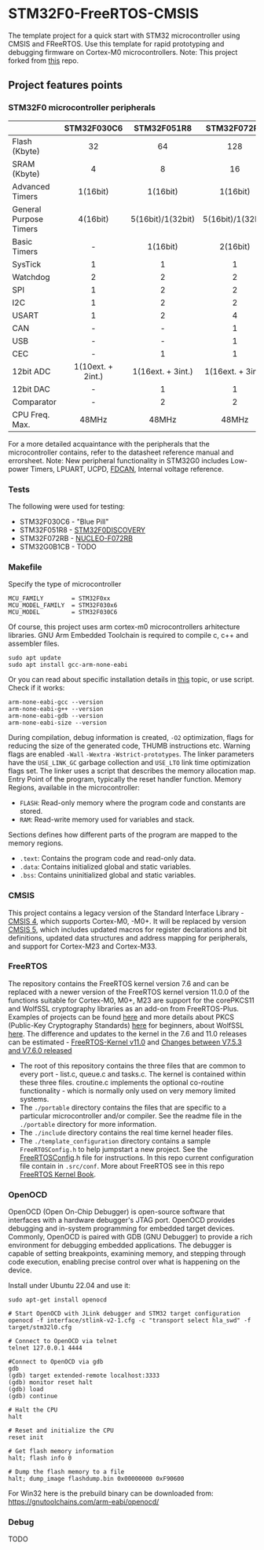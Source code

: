 # STM32F0-FreeRTOS-CMSIS

The template project for a quick start with STM32 microcontroller using CMSIS and FReeRTOS. Use this template for rapid prototyping and debugging firmware on Cortex-M0 microcontrollers. Note: This project forked from [this](https://github.com/WoodyWoodsta/STM32F0-freeRTOS-CMSIS) repo.

## Project features points
### STM32F0 microcontroller peripherals

|                        |    STM32F030C6    |    STM32F051R8    |    STM32F072RB    |         STM32G0B1CB        |
|------------------------|:-----------------:|:-----------------:|:-----------------:|:--------------------------:|
| Flash (Kbyte)          |         32        |         64        |        128        |             128            |
| SRAM (Kbyte)           |         4         |         8         |         16        |             144            |
| Advanced Timers        |      1(16bit)     |      1(16bit)     |      1(16bit)     |          1(16bit)          |
| General Purpose Timers |      4(16bit)     | 5(16bit)/1(32bit) | 5(16bit)/1(32bit) | 6(16bit)/1(16bit)/1(32bit) |
| Basic Timers           |         -         |      1(16bit)     |      2(16bit)     |          2(16bit)          |
| SysTick                |         1         |         1         |         1         |              1             |
| Watchdog               |         2         |         2         |         2         |              2             |
| SPI                    |         1         |         2         |         2         |              3             |
| I2C                    |         1         |         2         |         2         |              3             |
| USART                  |         1         |         2         |         4         |              6             |
| CAN                    |         -         |         -         |         1         |          2(FDCAN)          |
| USB                    |         -         |         -         |         1         |              1             |
| CEC                    |         -         |         1         |         1         |              1             |
| 12bit ADC              | 1(10ext. + 2int.) | 1(16ext. + 3int.) | 1(16ext. + 3int.) |      1(14ext. + 3int.)     |
| 12bit DAC              |         -         |         1         |         1         |              2             |
| Comparator             |         -         |         2         |         2         |              3             |
| CPU Freq. Max.         |       48MHz       |       48MHz       |       48MHz       |            64MHz           |

For a more detailed acquaintance with the peripherals that the microcontroller contains, refer to the datasheet reference manual and errorsheet. Note: New peripheral functionality in STM32G0 includes Low-power Timers, LPUART, UCPD, [FDCAN](https://habr.com/en/articles/546282/), Internal voltage reference.

### Tests

The following were used for testing:
  - STM32F030C6 - "Blue Pill"
  - STM32F051R8 - [STM32F0DISCOVERY](https://www.st.com/en/evaluation-tools/stm32f0discovery.html)
  - STM32F072RB - [NUCLEO-F072RB](https://www.st.com/en/evaluation-tools/nucleo-f072rb.html)
  - STM32G0B1CB - TODO

### Makefile
Specify the type of microcontroller

```
MCU_FAMILY        = STM32F0xx
MCU_MODEL_FAMILY  = STM32F030x6
MCU_MODEL         = STM32F030C6
```

Of course, this project uses arm cortex-m0 microcontrollers arhitecture libraries. GNU Arm Embedded Toolchain is required to compile c, c++ and assembler files.

```
sudo apt update
sudo apt install gcc-arm-none-eabi
```

Or you can read about specific installation details in [this](https://askubuntu.com/questions/1243252/how-to-install-arm-none-eabi-gdb-on-ubuntu-20-04-lts-focal-fossa) topic, or use script.
Check if it works:

```
arm-none-eabi-gcc --version
arm-none-eabi-g++ --version
arm-none-eabi-gdb --version
arm-none-eabi-size --version
```

During compilation, debug information is created, `-O2` optimization, flags for reducing the size of the generated code, THUMB instructions etc. Warning flags are enabled `-Wall` `-Wextra` `-Wstrict-prototypes`.
The linker parameters have the `USE_LINK_GC` garbage collection and `USE_LTO` link time optimization flags set. The linker uses a script that describes the memory allocation map. Entry Point of the program, typically the reset handler function. Memory Regions, available in the microcontroller:
  - `FLASH`: Read-only memory where the program code and constants are stored.
  - `RAM`: Read-write memory used for variables and stack.

Sections defines how different parts of the program are mapped to the memory regions.
  - `.text`: Contains the program code and read-only data.
  - `.data`: Contains initialized global and static variables.
  - `.bss`: Contains uninitialized global and static variables.

### CMSIS
This project contains a legacy version of the Standard Interface Library - [CMSIS 4](https://github.com/ARM-software/CMSIS_4), which supports Cortex-M0, -M0+. It will be replaced by version [CMSIS 5](https://github.com/STMicroelectronics/cmsis-device-f0/tree/v2.3.7), which includes updated macros for register declarations and bit definitions, updated data structures and address mapping for peripherals, and support for Cortex-M23 and Cortex-M33.

### FreeRTOS
The repository contains the FreeRTOS kernel version 7.6 and can be replaced with a newer version of the FreeRTOS kernel version 11.0.0 of the functions suitable for Cortex-M0, M0+, M23 are support for the corePKCS11 and WolfSSL cryptography libraries as an add-on from FreeRTOS-Plus. Examples of projects can be found [here](https://github.com/FreeRTOS/FreeRTOS/tree/main/FreeRTOS-Plus/Demo) and more details about PKCS (Public-Key Cryptography Standards) [here](https://habr.com/en/companies/aktiv-company/articles/544748/) for beginners, about WolfSSL [here](https://www.wolfssl.com/docs/). The difference and updates to the kernel in the 7.6 and 11.0 releases can be estimated - [ FreeRTOS-Kernel v11.0](https://github.com/FreeRTOS/FreeRTOS-Kernel) and [Changes between V7.5.3 and V7.6.0 released](https://www.freertos.org/Documentation/04-Roadmap-and-release-note/02-Release-notes/00-Release-history#changes-between-v753-and-v760-released-18th-november-2013)

  - The root of this repository contains the three files that are common to every port - list.c, queue.c and tasks.c. The kernel is contained within these three files. croutine.c implements the optional co-routine functionality - which is normally only used on very memory limited systems.
  - The `./portable` directory contains the files that are specific to a particular microcontroller and/or compiler. See the readme file in the `./portable` directory for more information.
  - The `./include` directory contains the real time kernel header files.
  - The `./template_configuration` directory contains a sample `FreeRTOSConfig.h` to help jumpstart a new project. See the [FreeRTOSConfig](https://github.com/FreeRTOS/FreeRTOS-Kernel/blob/main/examples/template_configuration/FreeRTOSConfig.h).h file for instructions. In this repo current configuration file contain in `.src/conf`.
More about FreeRTOS see in this repo [FreeRTOS Kernel Book](https://github.com/FreeRTOS/FreeRTOS-Kernel-Book).

### OpenOCD
OpenOCD (Open On-Chip Debugger) is open-source software that interfaces with a hardware debugger's JTAG port. OpenOCD provides debugging and in-system programming for embedded target devices. Commonly, OpenOCD is paired with GDB (GNU Debugger) to provide a rich environment for debugging embedded applications. The debugger is capable of setting breakpoints, examining memory, and stepping through code execution, enabling precise control over what is happening on the device.

Install under Ubuntu 22.04 and use it:
```
sudo apt-get install openocd

# Start OpenOCD with JLink debugger and STM32 target configuration
openocd -f interface/stlink-v2-1.cfg -c "transport select hla_swd" -f target/stm32l0.cfg

# Connect to OpenOCD via telnet
telnet 127.0.0.1 4444

#Connect to OpenOCD via gdb
gdb
(gdb) target extended-remote localhost:3333
(gdb) monitor reset halt
(gdb) load
(gdb) continue

# Halt the CPU
halt

# Reset and initialize the CPU
reset init

# Get flash memory information
halt; flash info 0

# Dump the flash memory to a file
halt; dump_image flashdump.bin 0x00000000 0xF90600
```
For Win32 here is the prebuild binary can be downloaded from: https://gnutoolchains.com/arm-eabi/openocd/

### Debug
TODO
